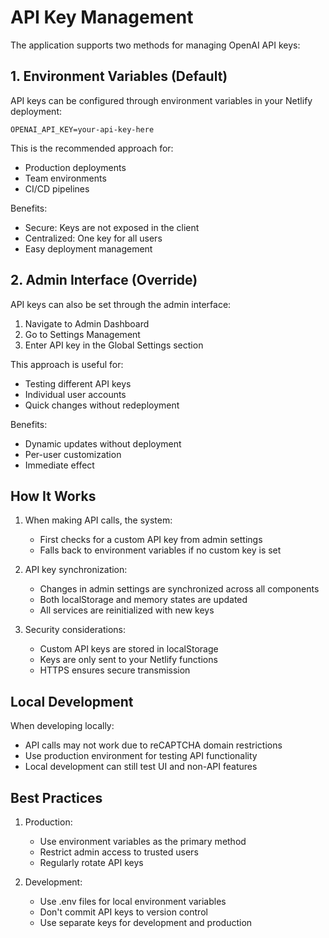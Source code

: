 # API Key Management

The application supports two methods for managing OpenAI API keys:

## 1. Environment Variables (Default)

API keys can be configured through environment variables in your Netlify deployment:

```env
OPENAI_API_KEY=your-api-key-here
```

This is the recommended approach for:
- Production deployments
- Team environments
- CI/CD pipelines

Benefits:
- Secure: Keys are not exposed in the client
- Centralized: One key for all users
- Easy deployment management

## 2. Admin Interface (Override)

API keys can also be set through the admin interface:

1. Navigate to Admin Dashboard
2. Go to Settings Management
3. Enter API key in the Global Settings section

This approach is useful for:
- Testing different API keys
- Individual user accounts
- Quick changes without redeployment

Benefits:
- Dynamic updates without deployment
- Per-user customization
- Immediate effect

## How It Works

1. When making API calls, the system:
   - First checks for a custom API key from admin settings
   - Falls back to environment variables if no custom key is set

2. API key synchronization:
   - Changes in admin settings are synchronized across all components
   - Both localStorage and memory states are updated
   - All services are reinitialized with new keys

3. Security considerations:
   - Custom API keys are stored in localStorage
   - Keys are only sent to your Netlify functions
   - HTTPS ensures secure transmission

## Local Development

When developing locally:
- API calls may not work due to reCAPTCHA domain restrictions
- Use production environment for testing API functionality
- Local development can still test UI and non-API features

## Best Practices

1. Production:
   - Use environment variables as the primary method
   - Restrict admin access to trusted users
   - Regularly rotate API keys

2. Development:
   - Use .env files for local environment variables
   - Don't commit API keys to version control
   - Use separate keys for development and production